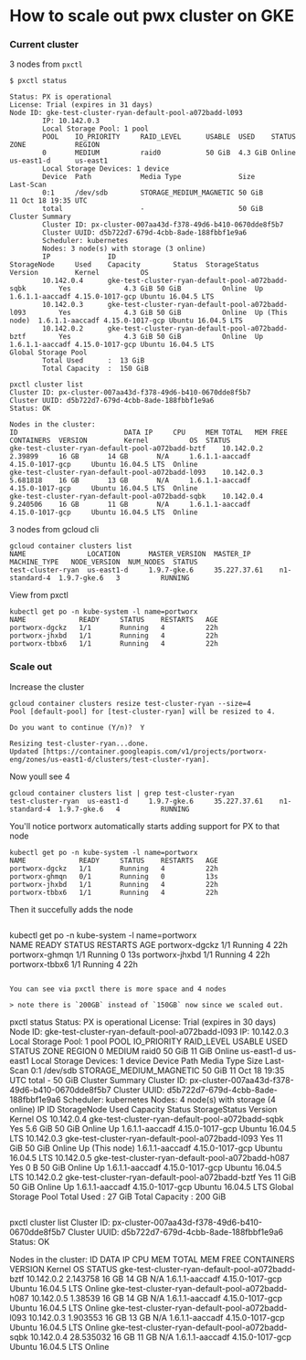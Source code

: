 # How to scale out pwx cluster on GKE

### Current cluster

3 nodes from `pxctl`

```
$ pxctl status

Status: PX is operational
License: Trial (expires in 31 days)
Node ID: gke-test-cluster-ryan-default-pool-a072badd-l093
        IP: 10.142.0.3
        Local Storage Pool: 1 pool
        POOL    IO_PRIORITY     RAID_LEVEL      USABLE  USED    STATUS  ZONE            REGION
        0       MEDIUM          raid0           50 GiB  4.3 GiB Online  us-east1-d      us-east1
        Local Storage Devices: 1 device
        Device  Path            Media Type              Size            Last-Scan
        0:1     /dev/sdb        STORAGE_MEDIUM_MAGNETIC 50 GiB          11 Oct 18 19:35 UTC
        total                   -                       50 GiB
Cluster Summary
        Cluster ID: px-cluster-007aa43d-f378-49d6-b410-0670dde8f5b7
        Cluster UUID: d5b722d7-679d-4cbb-8ade-188fbbf1e9a6
        Scheduler: kubernetes
        Nodes: 3 node(s) with storage (3 online)
        IP              ID                                                      StorageNode     Used    Capacity        Status  StorageStatus   Version         Kernel          OS
        10.142.0.4      gke-test-cluster-ryan-default-pool-a072badd-sqbk        Yes             4.3 GiB 50 GiB          Online  Up              1.6.1.1-aaccadf 4.15.0-1017-gcp Ubuntu 16.04.5 LTS
        10.142.0.3      gke-test-cluster-ryan-default-pool-a072badd-l093        Yes             4.3 GiB 50 GiB          Online  Up (This node)  1.6.1.1-aaccadf 4.15.0-1017-gcp Ubuntu 16.04.5 LTS
        10.142.0.2      gke-test-cluster-ryan-default-pool-a072badd-bztf        Yes             4.3 GiB 50 GiB          Online  Up              1.6.1.1-aaccadf 4.15.0-1017-gcp Ubuntu 16.04.5 LTS
Global Storage Pool
        Total Used      :  13 GiB
        Total Capacity  :  150 GiB
```

```
pxctl cluster list
Cluster ID: px-cluster-007aa43d-f378-49d6-b410-0670dde8f5b7
Cluster UUID: d5b722d7-679d-4cbb-8ade-188fbbf1e9a6
Status: OK

Nodes in the cluster:
ID							DATA IP		CPU		MEM TOTAL	MEM FREE	CONTAINERS	VERSION			Kernel			OS	STATUS
gke-test-cluster-ryan-default-pool-a072badd-bztf	10.142.0.2	2.39899		16 GB		14 GB		N/A		1.6.1.1-aaccadf		4.15.0-1017-gcp		Ubuntu 16.04.5 LTS	Online
gke-test-cluster-ryan-default-pool-a072badd-l093	10.142.0.3	5.681818	16 GB		13 GB		N/A		1.6.1.1-aaccadf		4.15.0-1017-gcp		Ubuntu 16.04.5 LTS	Online
gke-test-cluster-ryan-default-pool-a072badd-sqbk	10.142.0.4	9.240506	16 GB		11 GB		N/A		1.6.1.1-aaccadf		4.15.0-1017-gcp		Ubuntu 16.04.5 LTS	Online
```

3 nodes from gcloud cli
```
gcloud container clusters list
NAME               LOCATION       MASTER_VERSION  MASTER_IP       MACHINE_TYPE   NODE_VERSION  NUM_NODES  STATUS
test-cluster-ryan  us-east1-d     1.9.7-gke.6     35.227.37.61    n1-standard-4  1.9.7-gke.6   3          RUNNING
```

View from pxctl
```
kubectl get po -n kube-system -l name=portworx                                                                                    
NAME             READY     STATUS    RESTARTS   AGE
portworx-dgckz   1/1       Running   4          22h
portworx-jhxbd   1/1       Running   4          22h
portworx-tbbx6   1/1       Running   4          22h
```

### Scale out

Increase the cluster
```
gcloud container clusters resize test-cluster-ryan --size=4
Pool [default-pool] for [test-cluster-ryan] will be resized to 4.

Do you want to continue (Y/n)?  Y

Resizing test-cluster-ryan...done.
Updated [https://container.googleapis.com/v1/projects/portworx-eng/zones/us-east1-d/clusters/test-cluster-ryan].
```

Now youll see 4
```
gcloud container clusters list | grep test-cluster-ryan
test-cluster-ryan  us-east1-d     1.9.7-gke.6     35.227.37.61    n1-standard-4  1.9.7-gke.6   4          RUNNING
```

You'll notice portworx automatically starts adding support for PX to that node
```
kubectl get po -n kube-system -l name=portworx                                                  
NAME             READY     STATUS    RESTARTS   AGE
portworx-dgckz   1/1       Running   4          22h
portworx-ghmqn   0/1       Running   0          13s
portworx-jhxbd   1/1       Running   4          22h
portworx-tbbx6   1/1       Running   4          22h
```

Then it succefully adds the node
```
```
kubectl get po -n kube-system -l name=portworx                                                  
NAME             READY     STATUS    RESTARTS   AGE
portworx-dgckz   1/1       Running   4          22h
portworx-ghmqn   1/1       Running   0          13s
portworx-jhxbd   1/1       Running   4          22h
portworx-tbbx6   1/1       Running   4          22h
```

You can see via pxctl there is more space and 4 nodes

> note there is `200GB` instead of `150GB` now since we scaled out.

```
pxctl status
Status: PX is operational
License: Trial (expires in 30 days)
Node ID: gke-test-cluster-ryan-default-pool-a072badd-l093
        IP: 10.142.0.3
        Local Storage Pool: 1 pool
        POOL    IO_PRIORITY     RAID_LEVEL      USABLE  USED    STATUS  ZONE            REGION
        0       MEDIUM          raid0           50 GiB  11 GiB  Online  us-east1-d      us-east1
        Local Storage Devices: 1 device
        Device  Path            Media Type              Size            Last-Scan
        0:1     /dev/sdb        STORAGE_MEDIUM_MAGNETIC 50 GiB          11 Oct 18 19:35 UTC
        total                   -                       50 GiB
Cluster Summary
        Cluster ID: px-cluster-007aa43d-f378-49d6-b410-0670dde8f5b7
        Cluster UUID: d5b722d7-679d-4cbb-8ade-188fbbf1e9a6
        Scheduler: kubernetes
        Nodes: 4 node(s) with storage (4 online)
        IP              ID                                                      StorageNode     Used    Capacity        Status  StorageStatus   Version         Kernel          OS
        10.142.0.4      gke-test-cluster-ryan-default-pool-a072badd-sqbk        Yes             5.6 GiB 50 GiB          Online  Up              1.6.1.1-aaccadf 4.15.0-1017-gcp Ubuntu 16.04.5 LTS
        10.142.0.3      gke-test-cluster-ryan-default-pool-a072badd-l093        Yes             11 GiB  50 GiB          Online  Up (This node)  1.6.1.1-aaccadf 4.15.0-1017-gcp Ubuntu 16.04.5 LTS
        10.142.0.5      gke-test-cluster-ryan-default-pool-a072badd-h087        Yes             0 B     50 GiB          Online  Up              1.6.1.1-aaccadf 4.15.0-1017-gcp Ubuntu 16.04.5 LTS
        10.142.0.2      gke-test-cluster-ryan-default-pool-a072badd-bztf        Yes             11 GiB  50 GiB          Online  Up              1.6.1.1-aaccadf 4.15.0-1017-gcp Ubuntu 16.04.5 LTS
Global Storage Pool
        Total Used      :  27 GiB
        Total Capacity  :  200 GiB
```

```
pxctl cluster list
Cluster ID: px-cluster-007aa43d-f378-49d6-b410-0670dde8f5b7
Cluster UUID: d5b722d7-679d-4cbb-8ade-188fbbf1e9a6
Status: OK

Nodes in the cluster:
ID                                                      DATA IP         CPU             MEM TOTAL       MEM FREE        CONTAINERS      VERSION                 Kernel                  OS                      STATUS
gke-test-cluster-ryan-default-pool-a072badd-bztf        10.142.0.2      2.143758        16 GB           14 GB           N/A             1.6.1.1-aaccadf         4.15.0-1017-gcp         Ubuntu 16.04.5 LTS      Online
gke-test-cluster-ryan-default-pool-a072badd-h087        10.142.0.5      1.38539         16 GB           14 GB           N/A             1.6.1.1-aaccadf         4.15.0-1017-gcp         Ubuntu 16.04.5 LTS      Online
gke-test-cluster-ryan-default-pool-a072badd-l093        10.142.0.3      1.903553        16 GB           13 GB           N/A             1.6.1.1-aaccadf         4.15.0-1017-gcp         Ubuntu 16.04.5 LTS      Online
gke-test-cluster-ryan-default-pool-a072badd-sqbk        10.142.0.4      28.535032       16 GB           11 GB           N/A             1.6.1.1-aaccadf         4.15.0-1017-gcp         Ubuntu 16.04.5 LTS      Online
```